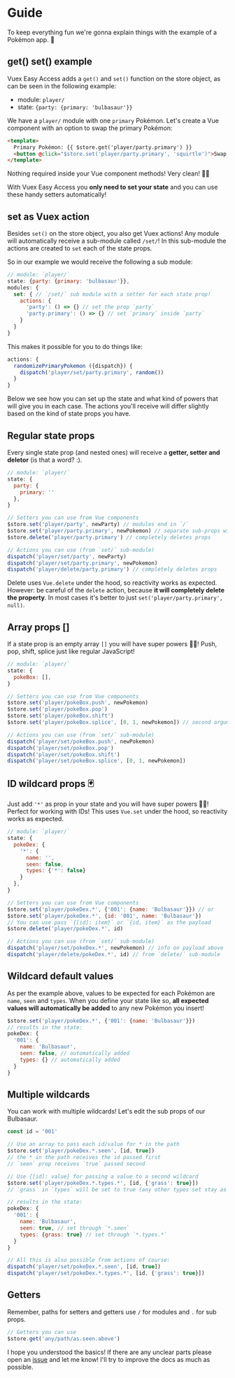 # Guide

To keep everything fun we're gonna explain things with the example of a Pokémon app. 🐞

## get() set() example

Vuex Easy Access adds a `get()` and `set()` function on the store object, as can be seen in the following example:

- module: `player/`
- state: `{party: {primary: 'bulbasaur'}}`

We have a `player/` module with one `primary` Pokémon. Let's create a Vue component with an option to swap the primary Pokémon:

```html
<template>
  Primary Pokémon: {{ $store.get('player/party.primary') }}
  <button @click="$store.set('player/party.primary', 'squirtle')">Swap for Squirtle!</button>
</template>
```

Nothing required inside your Vue component methods! Very clean! 🏄🏼‍

With Vuex Easy Access you **only need to set your state** and you can use these handy setters automatically!

## set as Vuex action

Besides `set()` on the store object, you also get Vuex actions! Any module will automatically receive a sub-module called `/set/`! In this sub-module the actions are created to `set` each of the state props.

So in our example we would receive the following a sub module:

```js
// module: `player/`
state: {party: {primary: 'bulbasaur'}},
modules: {
  set: { // `/set/` sub module with a setter for each state prop!
    actions: {
      'party': () => {} // set the prop `party`
      'party.primary': () => {} // set `primary` inside `party`
    }
  }
}
```

This makes it possible for you to do things like:

```js
actions: {
  randomizePrimaryPokemon ({dispatch}) {
    dispatch('player/set/party.primary', random())
  }
}
```

Below we see how you can set up the state and what kind of powers that will give you in each case. The actions you'll receive will differ slightly based on the kind of state props you have.

## Regular state props

Every single state prop (and nested ones) will receive a **getter, setter and deletor** (is that a word? :).

```js
// module: `player/`
state: {
  party: {
    primary: ''
  },
}

// Setters you can use from Vue components
$store.set('player/party', newParty) // modules end in `/`
$store.set('player/party.primary', newPokemon) // separate sub-props with `.`
$store.delete('player/party.primary') // completely deletes props

// Actions you can use (from `set/` sub-module)
dispatch('player/set/party', newParty)
dispatch('player/set/party.primary', newPokemon)
dispatch('player/delete/party.primary') // completely deletes props
```

Delete uses `Vue.delete` under the hood, so reactivity works as expected. However: be careful of the `delete` action, because **it will completely delete the property**. In most cases it's better to just `set('player/party.primary', null)`.

## Array props []

If a state prop is an empty array `[]` you will have super powers 💪🏻! Push, pop, shift, splice just like regular JavaScript!

```js
// module: `player/`
state: {
  pokeBox: [],
}

// Setters you can use from Vue components
$store.set('player/pokeBox.push', newPokemon)
$store.set('player/pokeBox.pop')
$store.set('player/pokeBox.shift')
$store.set('player/pokeBox.splice', [0, 1, newPokemon]) // second argument is an array

// Actions you can use (from `set/` sub-module)
dispatch('player/set/pokeBox.push', newPokemon)
dispatch('player/set/pokeBox.pop')
dispatch('player/set/pokeBox.shift')
dispatch('player/set/pokeBox.splice', [0, 1, newPokemon])
```

## ID wildcard props 🃏

Just add `'*'` as prop in your state and you will have super powers 💪🏻! Perfect for working with IDs! This uses `Vue.set` under the hood, so reactivity works as expected.

```js
// module: `player/`
state: {
  pokeDex: {
    '*': {
      name: '',
      seen: false,
      types: {'*': false}
    }
  },
}

// Setters you can use from Vue components
$store.set('player/pokeDex.*', {'001': {name: 'Bulbasaur'}}) // or
$store.set('player/pokeDex.*', {id: '001', name: 'Bulbasaur'})
// You can use pass `{[id]: item}` or `{id, item}` as the payload
$store.delete('player/pokeDex.*', id)

// Actions you can use (from `set/` sub-module)
dispatch('player/set/pokeDex.*', newPokemon) // info on payload above
dispatch('player/delete/pokeDex.*', id) // from `delete/` sub-module
```

## Wildcard default values

As per the example above, values to be expected for each Pokémon are `name`, `seen` and `types`. When you define your state like so, **all expected values will automatically be added** to any new Pokémon you insert!

```js
$store.set('player/pokeDex.*', {'001': {name: 'Bulbasaur'}})
// results in the state:
pokeDex: {
  '001': {
    name: 'Bulbasaur',
    seen: false, // automatically added
    types: {} // automatically added
  }
}
```

## Multiple wildcards

You can work with multiple wildcards! Let's edit the sub props of our Bulbasaur.

```js
const id = '001'

// Use an array to pass each id/value for * in the path
$store.set('player/pokeDex.*.seen', [id, true])
// the * in the path receives the id passed first
// `seen` prop receives `true` passed second

// Use {[id]: value} for passing a value to a second wildcard
$store.set('player/pokeDex.*.types.*', [id, {'grass': true}])
// `grass` in `types` will be set to true (any other types set stay as is!)

// results in the state:
pokeDex: {
  '001': {
    name: 'Bulbasaur',
    seen: true, // set through `*.seen`
    types: {grass: true} // set through `*.types.*`
  }
}

// All this is also possible from actions of course:
dispatch('player/set/pokeDex.*.seen', [id, true])
dispatch('player/set/pokeDex.*.types.*', [id, {'grass': true}])
```

## Getters

Remember, paths for setters and getters use `/` for modules and `.` for sub props.

```js
// Getters you can use
$store.get('any/path/as.seen.above')
```

I hope you understood the basics! If there are any unclear parts please open an [issue](https://github.com/mesqueeb/vuex-easy-access/issues) and let me know! I'll try to improve the docs as much as possible.
